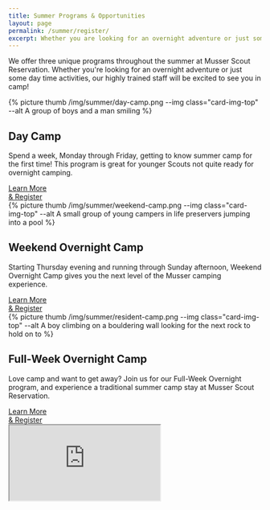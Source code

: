 ```yaml
---
title: Summer Programs & Opportunities
layout: page
permalink: /summer/register/
excerpt: Whether you are looking for an overnight adventure or just some day time activities, our highly trained staff will be excited to see you in camp!
---
```

We offer three unique programs throughout the summer at Musser Scout Reservation. Whether you're looking for an overnight adventure or just some day time activities, our highly trained staff will be excited to see you in camp!

<div class="row mb-3">
  <div class="col-md-4">
    <div class="card mb-3">
      {% picture thumb /img/summer/day-camp.png --img class="card-img-top" --alt A group of boys and a man smiling %}
      <div class="card-body">
        <h2 class="card-title">Day Camp</h2>
        <p class="card-text">Spend a week, Monday through Friday, getting to know summer camp for the first time! This program is great for younger Scouts not quite ready for overnight camping.</p>
        <a href="/summer/day-camp" class="btn btn-primary btn-block">Learn More <br class="d-none d-md-block d-lg-none">& Register</a>
      </div>
    </div>
  </div>
  <div class="col-md-4">
    <div class="card mb-3">
      {% picture thumb /img/summer/weekend-camp.png --img class="card-img-top" --alt A small group of young campers in life preservers jumping into a pool %}
      <div class="card-body">
        <h2 class="card-title">Weekend Overnight Camp</h2>
        <p class="card-text">Starting Thursday evening and running through Sunday afternoon, Weekend Overnight Camp gives you the next level of the Musser camping experience.</p>
        <a href="/summer/weekend-overnight" class="btn btn-primary btn-block">Learn More <br class="d-none d-md-block d-lg-none">& Register</a>
      </div>
    </div>
  </div>
  <div class="col-md-4">
    <div class="card mb-3">
      {% picture thumb /img/summer/resident-camp.png --img class="card-img-top" --alt A boy climbing on a bouldering wall looking for the next rock to hold on to %}
      <div class="card-body">
        <h2 class="card-title">Full-Week Overnight Camp</h2>
        <p class="card-text">Love camp and want to get away?  Join us for our Full-Week Overnight program, and experience a traditional summer camp stay at Musser Scout Reservation.</p>
        <a href="/summer/full-week-overnight" class="btn btn-primary btn-block">Learn More <br class="d-none d-md-block d-lg-none">& Register</a>
      </div>
    </div>
  </div>
</div>
<div class="row">
  <div class="col-lg-8 offset-lg-2">
    <div class="embed-responsive embed-responsive-16by9">
      <iframe class="embed-responsive-item" src="https://www.youtube.com/embed/iJ3vzemz5tw" allow="accelerometer; autoplay; encrypted-media; gyroscope; picture-in-picture" allowfullscreen></iframe>
    </div>
  </div>
</div>
